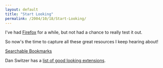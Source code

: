 ```yaml
---
layout: default
title: "Start Looking"
permalink: /2004/10/18/Start-Looking/
---
```


<P>I've had <A class="" href="http://www.mozilla.org/products/firefox/" target=_blank>Firefox</A> for a while, but not had a chance to really test it out.</P>
<P>So now's the time to capture all these great resources I keep hearing about!</P>
<P><A class="" href="http://www.andyjarrett.co.uk/andy/blog/index.cfm?mode=entry&amp;entry=9BAAAB38-3048-28EB-0E4D764187B91D05" target=_blank>Searchable Bookmarks</A></P>
<P>Dan Switzer has a <A href="http://blog.pengoworks.com/blogger/index.cfm?action=blog:390" target=_blank>list of good looking extensions</A>.</P>